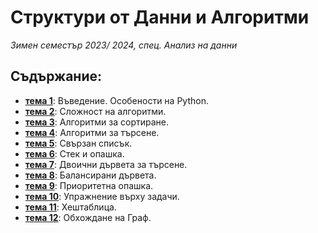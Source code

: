 # Структури от Данни и Алгоритми
*Зимен семестър 2023/ 2024, спец. Анализ на данни*

## Съдържание:

- [**тема 1**](sem01): Въведение. Особености на Python.
- [**тема 2**](sem02): Сложност на алгоритми.
- [**тема 3**](sem03): Алгоритми за сортиране.
- [**тема 4**](sem04): Алгоритми за търсене.
- [**тема 5**](sem05): Свързан списък.
- [**тема 6**](sem06): Стек и опашка.
- [**тема 7**](sem07): Двоични дървета за търсене.
- [**тема 8**](sem08): Балансирани дървета.
- [**тема 9**](sem09): Приоритетна опашка.
- [**тема 10**](sem10): Упражнение върху задачи.
- [**тема 11**](sem11): Хештаблица.
- [**тема 12**](sem12): Обхождане на Граф.